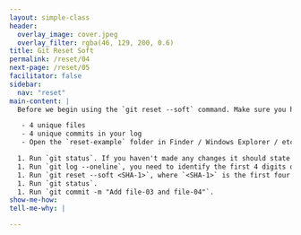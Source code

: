 ```yaml
---
layout: simple-class
header:
  overlay_image: cover.jpeg
  overlay_filter: rgba(46, 129, 200, 0.6)
title: Git Reset Soft
permalink: /reset/04
next-page: /reset/05
facilitator: false
sidebar:
  nav: "reset"
main-content: |
  Before we begin using the `git reset --soft` command. Make sure you have the following:

   - 4 unique files
   - 4 unique commits in your log
   - Open the `reset-example` folder in Finder / Windows Explorer / etc. to visualize the files in your directory.

  1. Run `git status`. If you haven't made any changes it should state that everything is up to date. CHECK THIS
  1. Run `git log --oneline`, you need to identify the first 4 digits of the SHA-1 hash associated with the creation of `file-02.md`.
  1. Run `git reset --soft <SHA-1>`, where `<SHA-1>` is the first four digits of the SHA-1 hash associated with the commit for `file-02.md`.
  1. Run `git status`.
  1. Run `git commit -m "Add file-03 and file-04"`.
show-me-how:
tell-me-why: |

---
```


